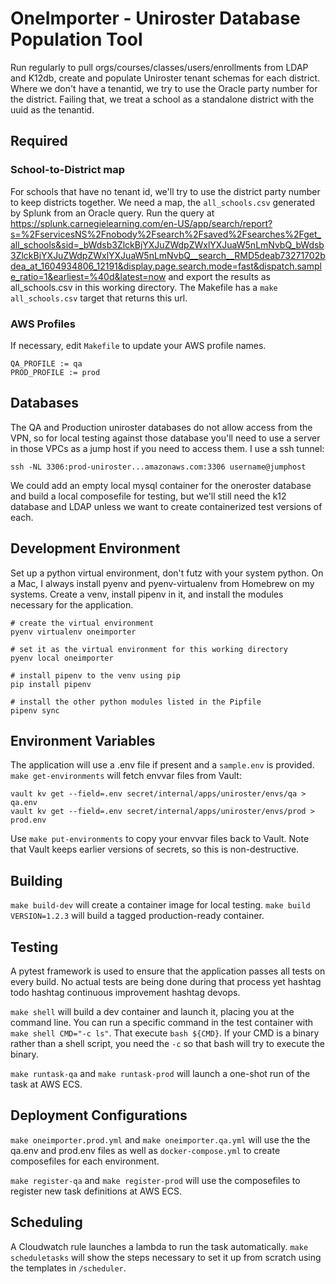 # OneImporter - Uniroster Database Population Tool

Run regularly to pull orgs/courses/classes/users/enrollments from LDAP and K12db, create and populate Uniroster tenant schemas for each district.  Where we don't have a tenantid, we try to use the Oracle party number for the district.  Failing that, we treat a school as a standalone district with the uuid as the tenantid.

## Required

### School-to-District map

For schools that have no tenant id, we'll try to use the district party number to keep districts together. We need a map, the `all_schools.csv` generated by Splunk from an Oracle query.  Run the query at https://splunk.carnegielearning.com/en-US/app/search/report?s=%2FservicesNS%2Fnobody%2Fsearch%2Fsaved%2Fsearches%2Fget_all_schools&sid=_bWdsb3ZlckBjYXJuZWdpZWxlYXJuaW5nLmNvbQ_bWdsb3ZlckBjYXJuZWdpZWxlYXJuaW5nLmNvbQ__search__RMD5deab73271702bdea_at_1604934806_12191&display.page.search.mode=fast&dispatch.sample_ratio=1&earliest=%40d&latest=now and export the results as all_schools.csv in this working directory.  The Makefile has a `make all_schools.csv` target that returns this url.

### AWS Profiles

If necessary, edit `Makefile` to update your AWS profile names.

    QA_PROFILE := qa
    PROD_PROFILE := prod

## Databases

The QA and Production uniroster databases do not allow access from the VPN, so for local testing against those database you'll need to use a server in those VPCs as a jump host if you need to access them.  I use a ssh tunnel:

    ssh -NL 3306:prod-uniroster...amazonaws.com:3306 username@jumphost

We could add an empty local mysql container for the oneroster database and build a local composefile for testing, but we'll still need the k12 database and LDAP unless we want to create containerized test versions of each.

## Development Environment

Set up a python virtual environment, don't futz with your system python.  On a Mac, I always install pyenv and pyenv-virtualenv from Homebrew on my systems.  Create a venv, install pipenv in it, and install the modules necessary for the application.

    # create the virtual environment
    pyenv virtualenv oneimporter

    # set it as the virtual environment for this working directory
    pyenv local oneimporter

    # install pipenv to the venv using pip
    pip install pipenv

    # install the other python modules listed in the Pipfile
    pipenv sync

## Environment Variables

The application will use a .env file if present and a `sample.env` is provided. `make get-environments` will fetch envvar files from Vault:

    vault kv get --field=.env secret/internal/apps/uniroster/envs/qa > qa.env
    vault kv get --field=.env secret/internal/apps/uniroster/envs/prod > prod.env

Use `make put-environments` to copy your envvar files back to Vault.  Note that Vault keeps earlier versions of secrets, so this is non-destructive.

## Building

`make build-dev` will create a container image for local testing. `make build VERSION=1.2.3` will build a tagged production-ready container.

## Testing

A pytest framework is used to ensure that the application passes all tests on every build. No actual tests are being done during that process yet hashtag todo hashtag continuous improvement hashtag devops.

`make shell` will build a dev container and launch it, placing you at the command line.  You can run a specific command in the test container with `make shell CMD="-c ls"`. That execute `bash ${CMD}`.  If your CMD is a binary rather than a shell script, you need the `-c` so that bash will try to execute the binary.

`make runtask-qa` and `make runtask-prod` will launch a one-shot run of the task at AWS ECS.

## Deployment Configurations

`make oneimporter.prod.yml` and `make oneimporter.qa.yml` will use the the qa.env and prod.env files as well as `docker-compose.yml` to create composefiles for each environment.

`make register-qa` and `make register-prod` will use the composefiles to register new task definitions at AWS ECS.

## Scheduling

A Cloudwatch rule launches a lambda to run the task automatically. `make scheduletasks` will show the steps necessary to set it up from scratch using the templates in `/scheduler`.
